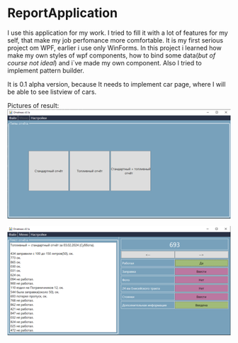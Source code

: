 # ReportApplication

I use this application for my work. I tried to fill it with a lot of features for my self, that make my job perfomance more comfortable. It is my first serious project om WPF, earlier i use only WinForms. In this project i learned how make my own styles of wpf components, how to bind some data(_but of course not ideal_) and i`ve made my own component. Also I tried to implement pattern builder.

It is 0.1 alpha version, because It needs to implement car page, where I will be able to see listview of cars.

Pictures of result:
![alt-текст][logo]

[logo]: https://github.com/mrchysen/ReporterApp/blob/master/WpfApp1/ImgToShow/im_1.png "im_1"

![alt-текст][logo1]

[logo1]: https://github.com/mrchysen/ReporterApp/blob/master/WpfApp1/ImgToShow/im_2.png "im_2"
